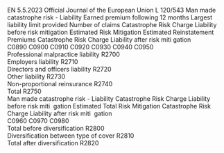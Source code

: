EN  5.5.2023 Official Journal of the European Union L 120/543
 Man made catastrophe risk - Liability  Earned premium 
following 12 
months  Largest 
liability limit 
provided  Number of 
claims  Catastrophe Risk 
Charge Liability 
before risk 
mitigation  Estimated 
Risk 
Mitigation  Estimated 
Reinstatement 
Premiums  Catastrophe Risk 
Charge Liability 
after risk miti ­
gation  
C0890  C0900  C0910  C0920  C0930  C0940  C0950  
Professional malpractice liability  R2700  
Employers liability  R2710  
Directors and officers liability  R2720  
Other liability  R2730  
Non-proportional reinsurance  R2740  
Total  R2750  
Man made catastrophe risk - Liability  Catastrophe Risk Charge 
Liability before risk miti ­
gation  Estimated Total Risk 
Mitigation  Catastrophe Risk Charge 
Liability after risk miti ­
gation  
C0960  C0970  C0980  
Total before diversification  R2800  
Diversification between type of cover  R2810  
Total after diversification  R2820